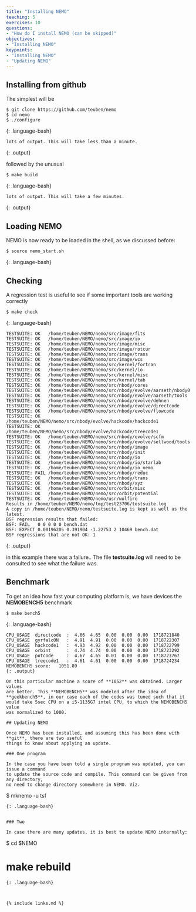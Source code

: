 ```yaml
---
title: "Installing NEMO"
teaching: 5
exercises: 10
questions:
- "How do I install NEMO (can be skipped)"
objectives:
- "Installing NEMO"
keypoints:
- "Installing NEMO"
- "Updating NEMO"
---
```



## Installing from github

The simplest will be
~~~
$ git clone https://github.com/teuben/nemo
$ cd nemo
$ ./configure
~~~
{: .language-bash}

~~~
lots of output. This will take less than a minute.
~~~
{: .output}

followed by the unusual

~~~
$ make build
~~~
{: .language-bash}


~~~
lots of output. This will take a few minutes.
~~~
{: .output}


## Loading NEMO

NEMO is now ready to be loaded in the shell, as we discussed before:

~~~
$ source nemo_start.sh
~~~
{: .language-bash}





## Checking

A regression test is useful to see if some important tools are working correctly

~~~
$ make check
~~~
{: .language-bash}


~~~
TESTSUITE: OK   /home/teuben/NEMO/nemo/src/image/fits
TESTSUITE: OK   /home/teuben/NEMO/nemo/src/image/io
TESTSUITE: OK   /home/teuben/NEMO/nemo/src/image/misc
TESTSUITE: OK   /home/teuben/NEMO/nemo/src/image/rotcur
TESTSUITE: OK   /home/teuben/NEMO/nemo/src/image/trans
TESTSUITE: OK   /home/teuben/NEMO/nemo/src/image/wcs
TESTSUITE: OK   /home/teuben/NEMO/nemo/src/kernel/fortran
TESTSUITE: OK   /home/teuben/NEMO/nemo/src/kernel/io
TESTSUITE: OK   /home/teuben/NEMO/nemo/src/kernel/misc
TESTSUITE: OK   /home/teuben/NEMO/nemo/src/kernel/tab
TESTSUITE: OK   /home/teuben/NEMO/nemo/src/nbody/cores
TESTSUITE: OK   /home/teuben/NEMO/nemo/src/nbody/evolve/aarseth/nbody0
TESTSUITE: OK   /home/teuben/NEMO/nemo/src/nbody/evolve/aarseth/tools
TESTSUITE: OK   /home/teuben/NEMO/nemo/src/nbody/evolve/dehnen
TESTSUITE: OK   /home/teuben/NEMO/nemo/src/nbody/evolve/directcode
TESTSUITE: OK   /home/teuben/NEMO/nemo/src/nbody/evolve/flowcode
TESTSUITE: OK   /home/teuben/NEMO/nemo/src/nbody/evolve/hackcode/hackcode1
TESTSUITE: OK   /home/teuben/NEMO/nemo/src/nbody/evolve/hackcode/treecode1
TESTSUITE: OK   /home/teuben/NEMO/nemo/src/nbody/evolve/scfm
TESTSUITE: OK   /home/teuben/NEMO/nemo/src/nbody/evolve/sellwood/tools
TESTSUITE: OK   /home/teuben/NEMO/nemo/src/nbody/image
TESTSUITE: OK   /home/teuben/NEMO/nemo/src/nbody/init
TESTSUITE: OK   /home/teuben/NEMO/nemo/src/nbody/io
TESTSUITE: OK   /home/teuben/NEMO/nemo/src/nbody/io/starlab
TESTSUITE: OK   /home/teuben/NEMO/nemo/src/nbody/io_nemo
TESTSUITE: FAIL /home/teuben/NEMO/nemo/src/nbody/reduc
TESTSUITE: OK   /home/teuben/NEMO/nemo/src/nbody/trans
TESTSUITE: OK   /home/teuben/NEMO/nemo/src/nbody/xyz
TESTSUITE: OK   /home/teuben/NEMO/nemo/src/orbit/misc
TESTSUITE: OK   /home/teuben/NEMO/nemo/src/orbit/potential
TESTSUITE: OK   /home/teuben/NEMO/nemo/usr/wolfire
Results in /home/teuben/NEMO/nemo/tmp/test23706/testsuite.log
A copy in /home/teuben/NEMO/nemo/testsuite.log is kept as well as the latest.
BSF regression results that failed:
BSF: FAIL   0 0 0 0 0 bench.dat
BSF: EXPECT 0.00196205 0.391904 -1.22753 2 10469 bench.dat
BSF regressions that are not OK: 1

~~~
{: .output}

in this example there was a failure.. The file **testsuite.log** will
need to be consulted to see what the failure was.

## Benchmark

To get an idea how fast your computing platform is, we have devices the **NEMOBENCH5** benchmark

~~~
$ make bench5
~~~
{: .language-bash}


~~~
CPU_USAGE  directcode  :  4.66  4.65  0.00  0.00  0.00  1718721840
CPU_USAGE  gyrfalcON   :  4.91  4.91  0.00  0.00  0.00  1718722307
CPU_USAGE  hackcode1   :  4.93  4.92  0.00  0.00  0.00  1718722799
CPU_USAGE  orbint      :  4.74  4.74  0.00  0.00  0.00  1718723292
CPU_USAGE  potcode     :  4.67  4.65  0.01  0.00  0.00  1718723767
CPU_USAGE  treecode1   :  4.61  4.61  0.00  0.00  0.00  1718724234
NEMOBENCH5 score:   1051.89
{: .output}

On this particular machine a score of **1052** was obtained. Larger values
are better. This **NEMOBENCH5** was modeled after the idea of
**geekbench5**, in our case each of the codes was tuned such that it
would take 5sec CPU on a i5-1135G7 intel CPU, to which the NEMOBENCH5 value
was normalized to 1000.

## Updating NEMO

Once NEMO has been installed, and assuming this has been done with **git**, there are two useful
things to know about applying an update.

### One program

In the case you have been told a single program was updated, you can issue a command
to update the source code and compile. This command can be given from any directory,
no need to change directory somewhere in NEMO. Viz.

~~~
$ mknemo -u tsf
~~~
{: .language-bash}


### Two

In case there are many updates, it is best to update NEMO internally:

~~~
$ cd $NEMO
# make rebuild
~~~
{: .language-bash}



{% include links.md %}

